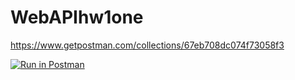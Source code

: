 # WebAPIhw1one
https://www.getpostman.com/collections/67eb708dc074f73058f3

[![Run in Postman](https://run.pstmn.io/button.svg)](https://app.getpostman.com/run-collection/67eb708dc074f73058f3)